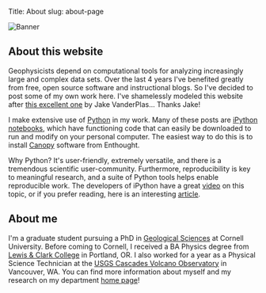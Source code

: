 Title: About
slug: about-page

<!--- markdown comment: how to link to files. can add "Optional title" after image path. Add straight html if you want to link the image -->
![Banner]({filename}/images/banner_home.gif)

<!--- Alternativey insert image using liquid tag: -->
<!--- {% img {filename}/images/banner_home.gif %} -->

## About this website
Geophysicists depend on computational tools for analyzing increasingly large and complex data sets. Over the last 4 years I've benefited greatly from free, open source software and instructional blogs. So I've decided to post some of my own work here. I've shamelessly modeled this website after [this excellent one](http://jakevdp.github.io) by Jake VanderPlas... Thanks Jake!

I make extensive use of [Python](http://www.python.org) in my work. Many of these posts are [iPython notebooks](http://ipython.org/notebook.html), which have functioning code that can easily be downloaded to run and modify on your personal computer. The easiest way to do this is to install [Canopy](https://www.enthought.com/products/canopy/) software from Enthought. 

Why Python? It's user-friendly, extremely versatile, and there is a tremendous scientific user-community. Furthermore, reproducibility is key to meaningful research, and a suite of Python tools helps enable reproducible work. The developers of iPython have a great [video](http://www.youtube.com/watch?feature=player_embedded&v=F4rFuIb1Ie4) on this topic, or if you prefer reading, here is an interesting [article](http://blog.fperez.org/2013/04/literate-computing-and-computational.html).

## About me
I'm a graduate student pursuing a PhD in [Geological Sciences](http://www.eas.cornell.edu) at Cornell University. Before coming to Cornell, I received a BA Physics degree from [Lewis &amp; Clark College](http://www.lclark.edu/college/departments/physics/) in Portland, OR. I also worked for a year as a Physical Science Technician at the [USGS Cascades Volcano Observatory](http://vulcan.wr.usgs.gov/) in Vancouver, WA. You can find more information about myself and my research on my department [home page](http://www.geo.cornell.edu/eas/gstudent/sth54/)!
